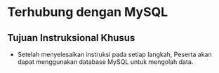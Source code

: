 # Terhubung dengan MySQL

## Tujuan Instruksional Khusus

- Setelah menyelesaikan instruksi pada setiap langkah, Peserta akan dapat menggunakan database MySQL untuk mengolah data. 